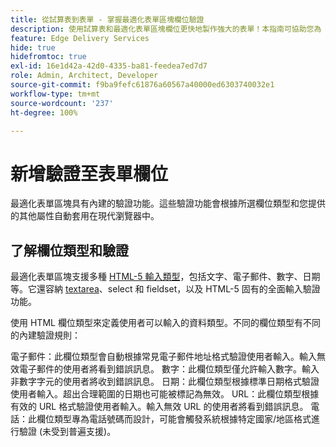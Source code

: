 ```yaml
---
title: 從試算表到表單 - 掌握最適化表單區塊欄位驗證
description: 使用試算表和最適化表單區塊欄位更快地製作強大的表單！本指南可協助您為 EDS Forms 區塊欄位建立自訂驗證。
feature: Edge Delivery Services
hide: true
hidefromtoc: true
exl-id: 16e1d42a-42d0-4335-ba81-feedea7ed7d7
role: Admin, Architect, Developer
source-git-commit: f9ba9fefc61876a60567a40000ed6303740032e1
workflow-type: tm+mt
source-wordcount: '237'
ht-degree: 100%

---
```


# 新增驗證至表單欄位

最適化表單區塊具有內建的驗證功能。這些驗證功能會根據所選欄位類型和您提供的其他屬性自動套用在現代瀏覽器中。

## 了解欄位類型和驗證

最適化表單區塊支援多種 [HTML-5 輸入類型](https://developer.mozilla.org/en-US/docs/Web/HTML/Element/input#input_types)，包括文字、電子郵件、數字、日期等。它還容納 [textarea](https://developer.mozilla.org/en-US/docs/Web/HTML/Element/textarea)、select 和 fieldset，以及 HTML-5 固有的全面輸入驗證功能。

使用 HTML 欄位類型來定義使用者可以輸入的資料類型。不同的欄位類型有不同的內建驗證規則：

電子郵件：此欄位類型會自動根據常見電子郵件地址格式驗證使用者輸入。輸入無效電子郵件的使用者將看到錯誤訊息。
數字：此欄位類型僅允許輸入數字。輸入非數字字元的使用者將收到錯誤訊息。
日期：此欄位類型根據標準日期格式驗證使用者輸入。超出合理範圍的日期也可能被標記為無效。
URL：此欄位類型根據有效的 URL 格式驗證使用者輸入。輸入無效 URL 的使用者將看到錯誤訊息。
電話：此欄位類型專為電話號碼而設計，可能會觸發系統根據特定國家/地區格式進行驗證 (未受到普遍支援)。




